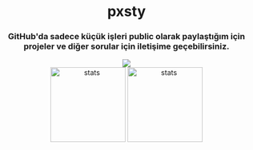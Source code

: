 
<div align="center">
  <h1>pxsty</h1>
  <h3>GitHub'da sadece küçük işleri public olarak paylaştığım için projeler ve diğer sorular için iletişime geçebilirsiniz.</h3>
<img src="https://komarev.com/ghpvc/?username=pxsty0&style=for-the-badge">
  <br>
 
  <!--
  <img src="https://github-readme-stats.vercel.app/api?username=pxsty0&show_icons=true&hide=&count_private=true&title_color=0891b2&text_color=ffffff&icon_color=0891b2&bg_color=1c1917&hide_border=true&show_icons=true" height="200"> -->

  <img src="https://github-readme-stats.vercel.app/api?username=pxsty0&show_icons=true&theme=dracula&hide_border=true" width="%100" height="150px" alt="stats" />
<img src="https://github-readme-stats.vercel.app/api/top-langs/?username=pxsty0&layout=compact&theme=dracula&hide_border=true" width="%100" height="150px" alt="stats" /> 

 <br>
</div>
